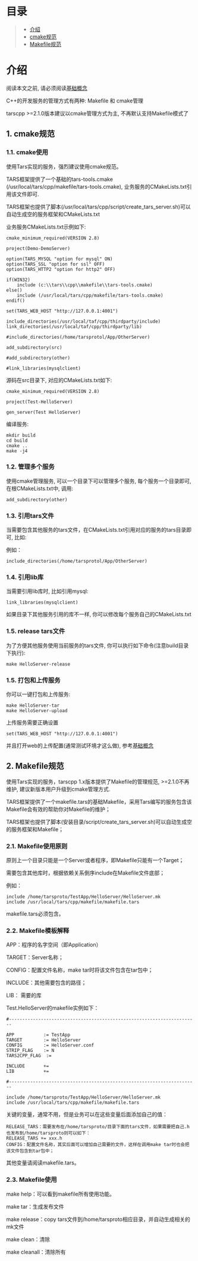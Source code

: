 # 目录
> * [介绍](#main-chapter-1)
> * [cmake规范](#main-chapter-2)
> * [Makefile规范](#main-chapter-3)

# 介绍

阅读本文之前, 请必须阅读[基础概念](../../base/tars-concept.md)

C++的开发服务的管理方式有两种: Makefile 和 cmake管理

tarscpp >=2.1.0版本建议以cmake管理方式为主, 不再默认支持Makefile模式了

## 1. <a id="main-chapter-1"></a> cmake规范

### 1.1. cmake使用

使用Tars实现的服务，强烈建议使用cmake规范。

TARS框架提供了一个基础的tars-tools.cmake (/usr/local/tars/cpp/makefile/tars-tools.cmake), 业务服务的CMakeLists.txt引用该文件即可.

TARS框架也提供了脚本\(/usr/local/tars/cpp/script/create\_tars\_server.sh\)可以自动生成空的服务框架和CMakeLists.txt

业务服务CMakeLists.txt示例如下:

```
cmake_minimum_required(VERSION 2.8)

project(Demo-DemoServer)

option(TARS_MYSQL "option for mysql" ON)
option(TARS_SSL "option for ssl" OFF)
option(TARS_HTTP2 "option for http2" OFF)

if(WIN32)
    include (c:\\tars\\cpp\\makefile\\tars-tools.cmake)
else()
    include (/usr/local/tars/cpp/makefile/tars-tools.cmake)
endif()

set(TARS_WEB_HOST "http://127.0.0.1:4001")

include_directories(/usr/local/taf/cpp/thirdparty/include)
link_directories(/usr/local/taf/cpp/thirdparty/lib)

#include_directories(/home/tarsprotol/App/OtherServer)

add_subdirectory(src)

#add_subdirectory(other)

#link_libraries(mysqlclient)

```

源码在src目录下, 对应的CMakeLists.txt如下:
```
cmake_minimum_required(VERSION 2.8)

project(Test-HelloServer)

gen_server(Test HelloServer)

```

编译服务:
```
mkdir build
cd build 
cmake ..
make -j4
```

### 1.2. 管理多个服务

使用cmake管理服务, 可以一个目录下可以管理多个服务, 每个服务一个目录即可, 在根CMakeLists.txt中, 调用:

```
add_subdirectory(other)
```

### 1.3. 引用tars文件

当需要包含其他服务的tars文件，在CMakeLists.txt引用对应的服务的tars目录即可, 比如:

例如：

```text
include_directories(/home/tarsprotol/App/OtherServer)
```

### 1.4. 引用lib库

当需要引用lib库时, 比如引用mysql:

```
link_libraries(mysqlclient)
```

如果目录下其他服务引用的库不一样, 你可以修改每个服务自己的CMakeLists.txt

### 1.5. release tars文件

为了方便其他服务使用当前服务的tars文件, 你可以执行如下命令(注意build目录下执行):

```
make HelloServer-release
```

### 1.5. 打包和上传服务

你可以一键打包和上传服务:
```
make HelloServer-tar
make HelloServer-upload
```

上传服务需要正确设置
```
set(TARS_WEB_HOST "http://127.0.0.1:4001")
```

并且打开web的上传配置(通常测试环境才这么做), 参考[基础概念](../../base/tars-concept.md)

## 2. <a id="main-chapter-2"></a> Makefile规范

使用Tars实现的服务，tarscpp 1.x版本提供了Makefile的管理规范, >=2.1.0不再维护, 建议新版本用户升级到cmake管理方式.

TARS框架提供了一个makefile.tars的基础Makefile，采用Tars编写的服务包含该Makefile会有效的帮助你对Makefile的维护；

TARS框架也提供了脚本\(安装目录/script/create\_tars\_server.sh\)可以自动生成空的服务框架和Makefile；

### 2.1. Makefile使用原则

原则上一个目录只能是一个Server或者程序，即Makefile只能有一个Target；

需要包含其他库时，根据依赖关系倒序include在Makefile文件底部；

例如：

```text
include /home/tarsproto/TestApp/HelloServer/HelloServer.mk
include /usr/local/tars/cpp/makefile/makefile.tars
```

makefile.tars必须包含。

### 2.2. Makefile模板解释

APP：程序的名字空间（即Application）

TARGET：Server名称；

CONFIG：配置文件名称，make tar时将该文件包含在tar包中；

INCLUDE：其他需要包含的路径；

LIB： 需要的库

Test.HelloServer的makefile实例如下：

```text
#-----------------------------------------------------------------------

APP           := TestApp
TARGET        := HelloServer
CONFIG        := HelloServer.conf
STRIP_FLAG    := N
TARS2CPP_FLAG  :=

INCLUDE       += 
LIB           += 

#-----------------------------------------------------------------------

include /home/tarsproto/TestApp/HelloServer/HelloServer.mk
include /usr/local/tars/cpp/makefile/makefile.tars
```

关键的变量，通常不用，但是业务可以在这些变量后面添加自己的值：

```text
RELEASE_TARS：需要发布在/home/tarsproto/目录下面的tars文件，如果需要把自己.h也发布到/home/tarsproto则可以如下：
RELEASE_TARS += xxx.h
CONFIG：配置文件名称，其实后面可以增加自己需要的文件，这样在调用make tar时也会把该文件包含到tar包中；
```

其他变量请阅读makefile.tars。

### 2.3. Makefile使用

make help：可以看到makefile所有使用功能。

make tar：生成发布文件

make release：copy tars文件到/home/tarsproto相应目录，并自动生成相关的mk文件

make clean：清除

make cleanall：清除所有

